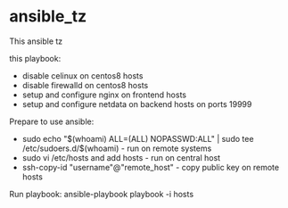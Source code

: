 # ansible_tz
This ansible tz


this playbook:
- disable celinux on centos8 hosts
- disable firewalld on centos8 hosts
- setup and configure nginx on frontend hosts 
- setup and configure netdata on backend hosts on ports 19999


Prepare to use ansible:
 - sudo echo "$(whoami) ALL=(ALL) NOPASSWD:ALL" | sudo tee /etc/sudoers.d/$(whoami) - run on remote systems
 - sudo vi /etc/hosts and add hosts - run on central host
 - ssh-copy-id "username"@"remote_host" - copy public key on remote hosts
 
Run playbook:
ansible-playbook playbook -i hosts
